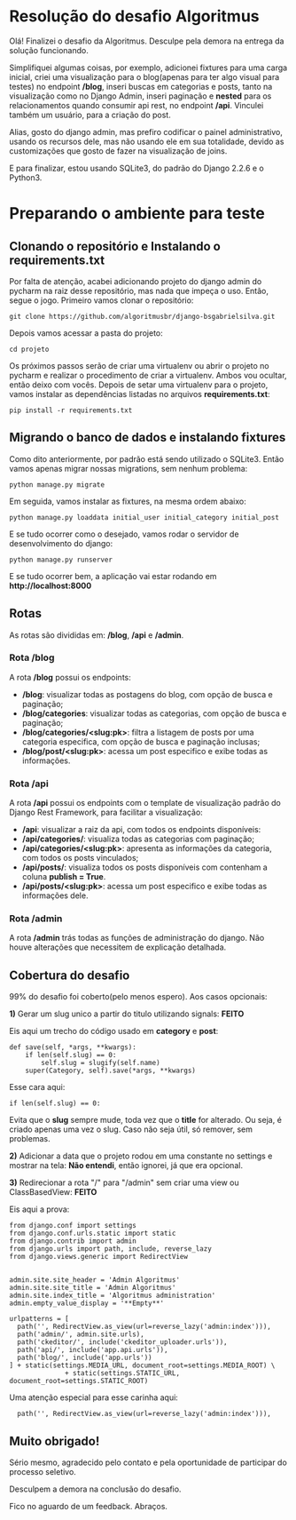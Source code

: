 # Resolução do desafio Algoritmus

Olá! Finalizei o desafio da Algoritmus. Desculpe pela demora na entrega da solução funcionando.

Simplifiquei algumas coisas, por exemplo, adicionei fixtures para uma carga inicial, criei uma visualização para o blog(apenas para ter algo visual para testes) no endpoint **/blog**, inseri buscas em categorias e posts, tanto na visualização como no Django Admin, inseri paginação e **nested** para os relacionamentos quando consumir api rest, no endpoint **/api**. Vinculei também um usuário, para a criação do post.

Alias, gosto do django admin, mas prefiro codificar o painel administrativo, usando os recursos dele, mas não usando ele em sua totalidade, devido as customizações que gosto de fazer na visualização de joins.

E para finalizar, estou usando SQLite3, do padrão do Django 2.2.6 e o Python3.


# Preparando o ambiente para teste
## Clonando o repositório e Instalando o requirements.txt

Por falta de atenção, acabei adicionando projeto do django admin do pycharm na raiz desse repositório, mas nada que impeça o uso. Então, segue o jogo.
Primeiro vamos clonar o repositório:

    git clone https://github.com/algoritmusbr/django-bsgabrielsilva.git

Depois vamos acessar a pasta do projeto:

    cd projeto

Os próximos passos serão de criar uma virtualenv ou abrir o projeto no pycharm e realizar o procedimento de criar a virtualenv. Ambos vou ocultar, então deixo com vocês.
Depois de setar uma virtualenv para o projeto, vamos instalar as dependências listadas no arquivos **requirements.txt**:

    pip install -r requirements.txt

## Migrando o banco de dados e instalando fixtures

Como dito anteriormente, por padrão está sendo utilizado o SQLite3. Então vamos apenas migrar nossas migrations, sem nenhum problema:

    python manage.py migrate

Em seguida, vamos instalar as fixtures, na mesma ordem abaixo:

    python manage.py loaddata initial_user initial_category initial_post

E se tudo ocorrer como o desejado, vamos rodar o servidor de desenvolvimento do django:

    python manage.py runserver
E se tudo ocorrer bem, a aplicação vai estar rodando em **http://localhost:8000**
## Rotas

As rotas são divididas em: **/blog**, **/api** e **/admin**.
### Rota /blog
 A rota **/blog** possui os endpoints:
 - **/blog**: visualizar todas as postagens do blog, com opção de busca e paginação;
 - **/blog/categories**: visualizar todas as categorias, com opção de busca e paginação;
 - **/blog/categories/\<slug:pk>**: filtra a listagem de posts por uma categoria especifica, com opção de busca e paginação inclusas;
 - **/blog/post/\<slug:pk>**: acessa um post especifico e exibe todas as informações.

### Rota /api
 A rota **/api** possui os endpoints com o template de visualização padrão do Django Rest Framework, para facilitar a visualização:
 - **/api**: visualizar a raiz da api, com todos os endpoints disponíveis:
 - **/api/categories/**: visualiza todas as categorias com paginação;
 - **/api/categories/\<slug:pk>**: apresenta as informações da categoria, com todos os posts vinculados;
 - **/api/posts/**: visualiza todos os posts disponíveis com contenham a coluna **publish = True**.
 - **/api/posts/\<slug:pk>**: acessa um post especifico e exibe todas as informações dele.

### Rota /admin
A rota **/admin** trás todas as funções de administração do django. Não houve alterações que necessitem de explicação detalhada.

## Cobertura do desafio

99% do desafio foi coberto(pelo menos espero). Aos casos opcionais:

**1)** Gerar um slug unico a partir do titulo utilizando signals: **FEITO**

Eis aqui um trecho do código usado em **category** e **post**:
```
def save(self, *args, **kwargs):
	if len(self.slug) == 0:
		self.slug = slugify(self.name)
	super(Category, self).save(*args, **kwargs)
```
Esse cara aqui:

    if len(self.slug) == 0:
Evita que o **slug** sempre mude, toda vez que o **title** for alterado. Ou seja, é criado apenas uma vez o slug. Caso não seja útil, só remover, sem problemas.

**2)** Adicionar a data que o projeto rodou em uma constante no settings e mostrar na tela: **Não entendi**, então ignorei, já que era opcional.

**3)** Redirecionar a rota "/" para "/admin" sem criar uma view ou ClassBasedView: **FEITO**

Eis aqui a prova:
```
from django.conf import settings
from django.conf.urls.static import static
from django.contrib import admin
from django.urls import path, include, reverse_lazy
from django.views.generic import RedirectView


admin.site.site_header = 'Admin Algoritmus'
admin.site.site_title = 'Admin Algoritmus'
admin.site.index_title = 'Algoritmus administration'
admin.empty_value_display = '**Empty**'

urlpatterns = [
  path('', RedirectView.as_view(url=reverse_lazy('admin:index'))),
  path('admin/', admin.site.urls),
  path('ckeditor/', include('ckeditor_uploader.urls')),
  path('api/', include('app.api.urls')),
  path('blog/', include('app.urls'))
] + static(settings.MEDIA_URL, document_root=settings.MEDIA_ROOT) \
              + static(settings.STATIC_URL, document_root=settings.STATIC_ROOT)
```
Uma atenção especial para esse carinha aqui:

      path('', RedirectView.as_view(url=reverse_lazy('admin:index'))),


## Muito obrigado!

Sério mesmo, agradecido pelo contato e pela oportunidade de participar do processo seletivo.

Desculpem a demora na conclusão do desafio.

Fico no aguardo de um feedback. Abraços.